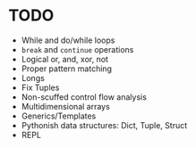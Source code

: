 # TODO

- While and do/while loops
- `break` and `continue` operations
- Logical or, and, xor, not
- Proper pattern matching
- Longs
- Fix Tuples
- Non-scuffed control flow analysis
- Multidimensional arrays
- Generics/Templates
- Pythonish data structures: Dict, Tuple, Struct
- REPL